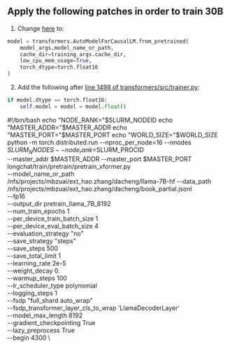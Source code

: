## Apply the following patches in order to train 30B

1. Change [here](https://github.com/lm-sys/FastChat/blob/main/fastchat/train/train.py#L241-L244) to:
```python
model = transformers.AutoModelForCausalLM.from_pretrained(
    model_args.model_name_or_path,
    cache_dir=training_args.cache_dir,
    low_cpu_mem_usage=True,
    torch_dtype=torch.float16
)
```

2. Add the following after [line 1498 of transformers/src/trainer.py](https://github.com/huggingface/transformers/blob/main/src/transformers/trainer.py#L1498):
```python
if model.dtype == torch.float16:
    self.model = model = model.float()
```

#!/bin/bash
echo "NODE_RANK="$SLURM_NODEID
echo "MASTER_ADDR="$MASTER_ADDR
echo "MASTER_PORT="$MASTER_PORT
echo "WORLD_SIZE="$WORLD_SIZE
python -m torch.distributed.run --nproc_per_node=16 --nnodes $SLURM_NNODES --node_rank=$SLURM_PROCID \
    --master_addr $MASTER_ADDR --master_port $MASTER_PORT \
    longchat/train/pretrain/pretrain_xformer.py \
    --model_name_or_path /nfs/projects/mbzuai/ext_hao.zhang/dacheng/llama-7B-hf --data_path /nfs/projects/mbzuai/ext_hao.zhang/dacheng/book_partial.jsonl \
    --fp16 \
    --output_dir pretrain_llama_7B_8192 \
    --num_train_epochs 1 \
    --per_device_train_batch_size 1 \
    --per_device_eval_batch_size 4 \
    --evaluation_strategy "no" \
    --save_strategy "steps" \
    --save_steps 500 \
    --save_total_limit 1 \
    --learning_rate 2e-5 \
    --weight_decay 0. \
    --warmup_steps 100 \
    --lr_scheduler_type polynomial \
    --logging_steps 1 \
    --fsdp "full_shard auto_wrap" \
    --fsdp_transformer_layer_cls_to_wrap 'LlamaDecoderLayer' \
    --model_max_length 8192 \
    --gradient_checkpointing True \
    --lazy_preprocess True \
    --begin 4300 \